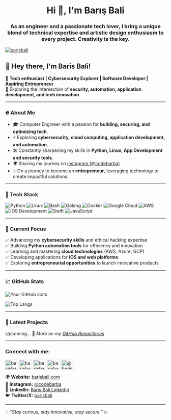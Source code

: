 <h1 align="center">Hi 👋, I'm Barış Bali</h1>
<h3 align="center">As an engineer and a passionate tech lover, I bring a unique blend of technical expertise and artistic design enthusiasm to every project. Creativity is the key.</h3>

<p align="left"> <a href="https://twitter.com/barisbali" target="blank"><img src="https://img.shields.io/twitter/follow/barisbali?logo=twitter&style=for-the-badge" alt="barisbali" /></a> </p>

## 👋 Hey there, I'm Baris Bali!

🚀 **Tech enthusiast | Cybersecurity Explorer | Software Developer | Aspiring Entrepreneur**  
📍 Exploring the intersection of **security, automation, application development, and tech innovation**

---

### 🔥 About Me
- 🎓 Computer Engineer with a passion for **building, securing, and optimizing tech**.
- ⚡ Exploring **cybersecurity, cloud computing, application development, and automation**.
- 🛠 Constantly sharpening my skills in **Python, Linux, App Development and security tools**.
- 🌍 Sharing my journey on [Instagram (@codebarba)](https://www.instagram.com/codebarba/)
- 💡 On a journey to become an **entrepreneur**, leveraging technology to create impactful solutions.

---

### 🚀 Tech Stack

![Python](https://img.shields.io/badge/Python-3776AB?style=for-the-badge&logo=python&logoColor=white)
![Linux](https://img.shields.io/badge/Linux-FCC624?style=for-the-badge&logo=linux&logoColor=black)
![Bash](https://img.shields.io/badge/Bash-4EAA25?style=for-the-badge&logo=gnu-bash&logoColor=white)
![Golang](https://img.shields.io/badge/Go-00ADD8?style=for-the-badge&logo=go&logoColor=white)
![Docker](https://img.shields.io/badge/Docker-2496ED?style=for-the-badge&logo=docker&logoColor=white)
![Google Cloud](https://img.shields.io/badge/Google%20Cloud-4285F4?style=for-the-badge&logo=google-cloud&logoColor=white)
![AWS](https://img.shields.io/badge/AWS-232F3E?style=for-the-badge&logo=amazon-aws&logoColor=white)
![iOS Development](https://img.shields.io/badge/iOS-000000?style=for-the-badge&logo=apple&logoColor=white)
![Swift](https://img.shields.io/badge/Swift-FA7343?style=for-the-badge&logo=swift&logoColor=white)
![JavaScript](https://img.shields.io/badge/JavaScript-F7DF1E?style=for-the-badge&logo=javascript&logoColor=black)

---

### 📌 Current Focus
✅ Advancing my **cybersecurity skills** and ethical hacking expertise  
✅ Building **Python automation tools** for efficiency and innovation  
✅ Learning and mastering **cloud technologies** (AWS, Azure, GCP)  
✅ Developing applications for **iOS and web platforms**  
✅ Exploring **entrepreneurial opportunities** to launch innovative products  

---

### 📈 GitHub Stats
![Your GitHub stats](https://github-readme-stats.vercel.app/api?username=barisbali&show_icons=true&theme=tokyonight&hide_border=true)

![Top Langs](https://github-readme-stats.vercel.app/api/top-langs/?username=barisbali&layout=compact&theme=tokyonight&hide_border=true)

---

### 🚀 Latest Projects
Upcoming...
📌 *More on my [GitHub Repositories](https://github.com/barisbali)*

---
<h3 align="left">Connect with me:</h3>
<p align="left">
<a href="https://twitter.com/barisbali" target="blank"><img align="center" src="https://raw.githubusercontent.com/rahuldkjain/github-profile-readme-generator/master/src/images/icons/Social/twitter.svg" alt="barisbali" height="30" width="40" /></a>
<a href="https://linkedin.com/in/barisbali" target="blank"><img align="center" src="https://raw.githubusercontent.com/rahuldkjain/github-profile-readme-generator/master/src/images/icons/Social/linked-in-alt.svg" alt="barisbali" height="30" width="40" /></a>
<a href="https://stackoverflow.com/users/barisbali" target="blank"><img align="center" src="https://raw.githubusercontent.com/rahuldkjain/github-profile-readme-generator/master/src/images/icons/Social/stack-overflow.svg" alt="barisbali" height="30" width="40" /></a>
<a href="https://instagram.com/codebarba" target="blank"><img align="center" src="https://raw.githubusercontent.com/rahuldkjain/github-profile-readme-generator/master/src/images/icons/Social/instagram.svg" alt="barisbali" height="30" width="40" /></a>
<a href="https://medium.com/@barisbali" target="blank"><img align="center" src="https://raw.githubusercontent.com/rahuldkjain/github-profile-readme-generator/master/src/images/icons/Social/medium.svg" alt="@barisbali" height="30" width="40" /></a>
</p>

🌍 **Website:** [barisbali.com](https://barisbali.com)  
📸 **Instagram:** [@codebarba](https://www.instagram.com/codebarba/)  
💼 **LinkedIn:** [Barış Bali LinkedIn](https://linkedin.com/in/barisbali)  
🐦 **Twitter/X:** [barisbali](https://twitter.com/barisbali)  

---

💡 *“Stay curious, stay innovative, stay secure.”* 🔥


